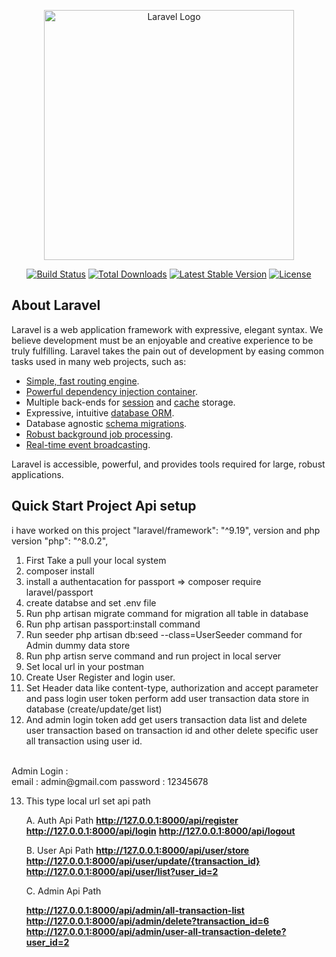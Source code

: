 <p align="center"><a href="https://laravel.com" target="_blank"><img src="https://raw.githubusercontent.com/laravel/art/master/logo-lockup/5%20SVG/2%20CMYK/1%20Full%20Color/laravel-logolockup-cmyk-red.svg" width="400" alt="Laravel Logo"></a></p>

<p align="center">
<a href="https://github.com/laravel/framework/actions"><img src="https://github.com/laravel/framework/workflows/tests/badge.svg" alt="Build Status"></a>
<a href="https://packagist.org/packages/laravel/framework"><img src="https://img.shields.io/packagist/dt/laravel/framework" alt="Total Downloads"></a>
<a href="https://packagist.org/packages/laravel/framework"><img src="https://img.shields.io/packagist/v/laravel/framework" alt="Latest Stable Version"></a>
<a href="https://packagist.org/packages/laravel/framework"><img src="https://img.shields.io/packagist/l/laravel/framework" alt="License"></a>
</p>

## About Laravel

Laravel is a web application framework with expressive, elegant syntax. We believe development must be an enjoyable and creative experience to be truly fulfilling. Laravel takes the pain out of development by easing common tasks used in many web projects, such as:

- [Simple, fast routing engine](https://laravel.com/docs/routing).
- [Powerful dependency injection container](https://laravel.com/docs/container).
- Multiple back-ends for [session](https://laravel.com/docs/session) and [cache](https://laravel.com/docs/cache) storage.
- Expressive, intuitive [database ORM](https://laravel.com/docs/eloquent).
- Database agnostic [schema migrations](https://laravel.com/docs/migrations).
- [Robust background job processing](https://laravel.com/docs/queues).
- [Real-time event broadcasting](https://laravel.com/docs/broadcasting).

Laravel is accessible, powerful, and provides tools required for large, robust applications.


## Quick Start Project Api setup

i have worked on this project "laravel/framework": "^9.19", version and php version "php": "^8.0.2", 

1. First Take a pull your local system 
2. composer install
3. install a authentacation for passport => composer require laravel/passport
4. create databse and set .env file
5. Run php artisan migrate command for migration all table in database
6. Run php artisan passport:install command
7. Run seeder php artisan db:seed --class=UserSeeder command for Admin dummy data store
8. Run php artisn serve command and run project in local server
9. Set local url in your postman 
10. Create User Register and login user.
11. Set Header data like content-type, authorization and accept parameter and pass login user token perform add user transaction data store in database (create/update/get list)
12. And admin login token add get users transaction data list and delete user transaction based on transaction id and other delete specific user all transaction using user id.
<br>
 Admin Login :
    <br>
    email : admin@gmail.com
    password : 12345678
  
13. This type local url set api path
    
    A. Auth Api Path
    <strong>http://127.0.0.1:8000/api/register</strong>
    <strong>http://127.0.0.1:8000/api/login</strong>
    <strong>http://127.0.0.1:8000/api/logout</strong>

    B. User Api Path
    <strong>http://127.0.0.1:8000/api/user/store</strong>
    <strong>http://127.0.0.1:8000/api/user/update/{transaction_id}</strong>
    <strong>http://127.0.0.1:8000/api/user/list?user_id=2</strong>

    C. Admin Api Path

    <strong>http://127.0.0.1:8000/api/admin/all-transaction-list</strong>
    <strong>http://127.0.0.1:8000/api/admin/delete?transaction_id=6</strong>
    <strong>http://127.0.0.1:8000/api/admin/user-all-transaction-delete?user_id=2</strong>

